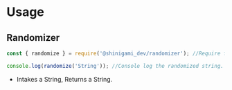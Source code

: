 # Usage
## Randomizer
```javascript
const { randomize } = require('@shinigami_dev/randomizer'); //Require function.

console.log(randomize('String')); //Console log the randomized string.
```
* Intakes a String, Returns a String.

